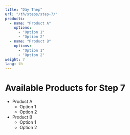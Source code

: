 ```yaml
---
title: "Dây Thép"
url: "/th/steps/step-7/"
products:
  - name: "Product A"
    options:
      - "Option 1"
      - "Option 2"
  - name: "Product B"
    options:
      - "Option 1"
      - "Option 2"
weight: 7
lang: th
---
```


# Available Products for Step 7

- Product A
  - Option 1
  - Option 2
- Product B
  - Option 1
  - Option 2